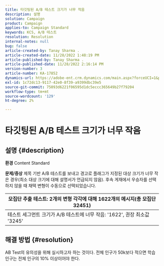 ```yaml
---
title: 타깃팅된 A/B 테스트 크기가 너무 작음
description: 설명
solution: Campaign
product: Campaign
applies-to: Campaign Standard
keywords: KCS, A/B 테스트
resolution: Resolution
internal-notes: null
bug: false
article-created-by: Tanay Sharma .
article-created-date: 11/28/2022 1:48:19 PM
article-published-by: Tanay Sharma .
article-published-date: 11/28/2022 2:16:14 PM
version-number: 3
article-number: KA-17852
dynamics-url: https://adobe-ent.crm.dynamics.com/main.aspx?forceUCI=1&pagetype=entityrecord&etn=knowledgearticle&id=aa5e4c4d-236f-ed11-9562-6045bd006239
exl-id: 1c72dc13-9117-42e0-8f39-a9399dbc39e5
source-git-commit: 75093d6221f06595d1dc5eccc365649b27f79204
workflow-type: tm+mt
source-wordcount: '129'
ht-degree: 2%

---
```


# 타깃팅된 A/B 테스트 크기가 너무 작음

## 설명 {#description}

<b>환경</b>
Content Standard


<b>문제/증상</b>
제목 기반 A/B 테스트를 보내고 경고로 플래그가 지정된 대상 크기가 너무 작은 경우(최소 대상 크기에 대해 설명서가 언급되지 않음). 후속 게재에서 우승자를 선택하지 않을 때 채택 변형이 수동으로 선택되었습니다.




| 모집단 추출 테스트: 2개의 변형 각각에 대해 1622개의 메시지(총 모집단 32451) |
| --- |
| 테스트 세그먼트 크기가 A/B 테스트에 너무 작음: &#39;1622&#39;, 권장 최소값 &#39;3245&#39; |



## 해결 방법 {#resolution}


AB Test의 유의성을 위해 실시하고자 하는 것이다. 전체 인구가 50k보다 적으면 학습 인구는 전체 인구의 10% 이상이어야 한다.
